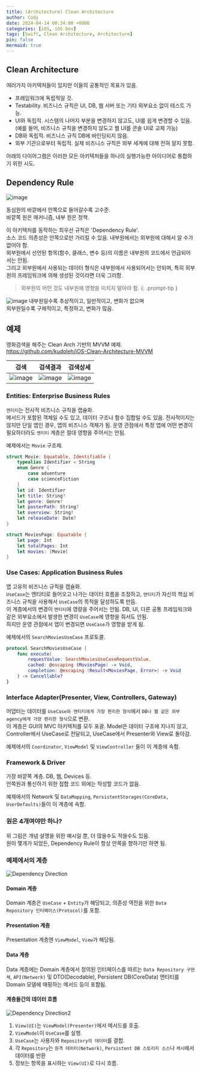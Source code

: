 ```yaml
---
title: (Architecture) Clean Architecture
author: Cody
date: 2024-04-14 00:34:00 +0800
categories: [iOS, iOS Dev]
tags: [Swift, Clean Architecture, Architecture]
pin: false
mermaid: true
---
```


## Clean Architecture
여러가지 아키텍처들이 있지만 이들의 공통적인 목표가 있음.

- 프레임워크에 독립적일 것.
- Testability. 비즈니스 규칙은 UI, DB, 웹 서버 또는 기타 외부요소 없이 테스트 가능.
- UI와 독립적. 시스템의 나머지 부분을 변경하지 않고도, UI를 쉽게 변경할 수 있음.  
(예를 들어, 비즈니스 규칙을 변경하지 않도고 웹 UI를 콘솔 UI로 교체 가능)
- DB와 독립적. 비즈니스 규칙 DB에 바인딩되지 않음.
- 외부 기관으로부터 독립적. 실제 비즈니스 규칙은 외부 세계에 대해 전혀 알지 못함.

아래의 다이어그램은 이러한 모든 아키텍처들을 하나의 실행가능한 아이디어로 통합하기 위한 시도.

## Dependency Rule
![image](https://github.com/swiftycody/swiftycody.github.io/assets/9062513/739219a4-5210-41c8-bfdb-6fff09ec5c21)

동심원의 바깥에서 안쪽으로 들어갈수록 고수준.  
바깥쪽 원은 매커니즘, 내부 원은 정책.

이 아키텍처를 동작하는 최우선 규칙은 'Dependency Rule'.   
소스 코드 의존성은 안쪽으로만 가리킬 수 있음. 내부원에서는 외부원에 대해서 알 수가 없어야 함.   
외부원에서 선언된 항목(함수, 클래스, 변수 등)의 이름은 내부원의 코드에서 언급되어서는 안됨.   
그리고 외부원에서 사용되는 데이터 형식은 내부원에서 사용되어서는 안되며, 특히 외부원의 프레임워크에 의해 생성된 것이라면 더욱 그러함.   
> 외부원의 어떤 것도 내부원에 영향을 미치지 말아야 함.
{: .prompt-tip }



![image](https://github.com/swiftycody/swiftycody.github.io/assets/9062513/41a5898b-d1df-42e8-947d-f2bbcb877d66)
내부원일수록 추상적이고, 일반적이고, 변화가 없으며   
외부원일수록 구체적이고, 특정하고, 변화가 많음.

## 예제
영화검색을 해주는 Clean Arch 기반의 MVVM 예제.  
https://github.com/kudoleh/iOS-Clean-Architecture-MVVM

| 검색 | 검색결과 | 검색상세 |
| -- | -- | -- |
| ![image](https://github.com/swiftycody/swiftycody.github.io/assets/9062513/b13fba89-6631-476e-b2e5-771bde4e7114) | ![image](https://github.com/swiftycody/swiftycody.github.io/assets/9062513/62982e4c-731d-40a0-b10a-165622b18b91) | ![image](https://github.com/swiftycody/swiftycody.github.io/assets/9062513/298ccaca-df9f-4b8b-bc83-1e35c7242513) |

### Entities: Enterprise Business Rules
`엔티티`는 전사적 비즈니스 규칙을 캡슐화.   
메서드가 포함된 객체일 수도 있고, 데이터 구조나 함수 집합일 수도 있음.
전사적이지는 않지만 단일 앱인 경우, 앱의 비즈니스 객체가 됨.
운영 관점에서 특정 앱에 어떤 변경이 필요하더라도 `엔티티` 계층은 절대 영향을 주어서는 안됨.

예제에서는 `Movie` 구조체.
```swift
struct Movie: Equatable, Identifiable {
    typealias Identifier = String
    enum Genre {
        case adventure
        case scienceFiction
    }
    let id: Identifier
    let title: String?
    let genre: Genre?
    let posterPath: String?
    let overview: String?
    let releaseDate: Date?
}

struct MoviesPage: Equatable {
    let page: Int
    let totalPages: Int
    let movies: [Movie]
}
```

### Use Cases: Application Business Rules
앱 고유의 비즈니스 규칙을 캡슐화.   
`UseCase`는 엔티티로 들어오고 나가는 데이터 흐름을 조정하고, `엔티티`가 자신의 핵심 비즈니스 규칙을 사용해서 `UseCase`의 목적을 달성하도록 만듬.   
이 계층에서의 변경이 `엔티티`에 영량을 주어서는 안됨. DB, UI, 다른 공통 프레임워크와 같은 외부요소에서 발생한 변경이 `UseCase`에 영향을 줘서도 안됨.   
하지만 운영 관점에서 앱이 변경되면 `UseCase`가 영향을 받게 됨.

예제에서의 `SearchMoviesUseCase` 프로토콜.
```swift
protocol SearchMoviesUseCase {
    func execute(
        requestValue: SearchMoviesUseCaseRequestValue,
        cached: @escaping (MoviesPage) -> Void,
        completion: @escaping (Result<MoviesPage, Error>) -> Void
    ) -> Cancellable?
}


```

### Interface Adapter(Presenter, View, Controllers, Gateway)
어댑터는 데이터를 `UseCase와 엔티티에게 가장 편리한 형식`에서 `DB나 웹 같은 외부 agency에게 가장 편리한 형식`으로 변환.   
이 계층은 GUI의 MVC 아키텍처를 모두 포괄. Model은 데이터 구조에 지나지 않고, Controller에서 UseCase로 전달되고, UseCase에서 Presenter와 View로 돌아감.

예제에서의 `Coordinator`, `ViewModel` 및 `ViewController` 들이 이 계층에 속함.

### Framework & Driver
가장 바깥쪽 계층. DB, 웹, Devices 등.   
안쪽원과 통신하기 위한 접합 코드 외에는 작성할 코드가 없음.

예제에서의 Network 및 `DataMapping`, `PersistentStorages(CoreData, UserDefaults)`들이 이 계층에 속함.

### 원은 4개여야만 하나?
위 그림은 개념 설명을 위한 예시일 뿐, 더 많을수도 적을수도 있음.   
원이 몇개가 되었든, Dependency Rule이 항상 안쪽을 향하기만 하면 됨.

### 예제에서의 계층
![Dependency Direction](https://github.com/swiftycody/swiftycody.github.io/assets/9062513/82d87974-ed74-432d-8ec7-050ff20c5923)

#### Domain 계층
Domain 계층은 `UseCase` + `Entity`가 해당되고, 의존성 역전을 위한 `Data Repository 인터페이스(Protocol)`를 포함.

#### Presentation 계층
Presentation 계층엔 `ViewModel`, `View`가 해당됨.

#### Data 계층
Data 계층에는 Domain 계층에서 정의된 인터페이스를 따르는 `Data Repository 구현체`, `API(Network)` 및 DTO(Decodable), Persistent DB(CoreData) 엔티티를 Domain 모델에 매핑하는 메서드 등이 포함됨.

#### 계층들간의 데이터 흐름
![Dependency Direction2](https://github.com/swiftycody/swiftycody.github.io/assets/9062513/73ddba1b-eb65-4129-8be3-2b09d03bcb5d)
1. `View(UI)`는 `ViewModel(Presenter)`에서 메서드를 호출.
2. `ViewModel`이 `UseCase`를 실행.
3. `UseCase`는 사용자와 `Repository의 데이터`를 결합.
4. 각 `Repository`는 `원격 데이터(Network)`, `Persistent DB 스토리지 소스`나 `캐시`에서 데이터를 반환
5. 정보는 항목을 표시하는 `View(UI)`로 다시 흐름.
